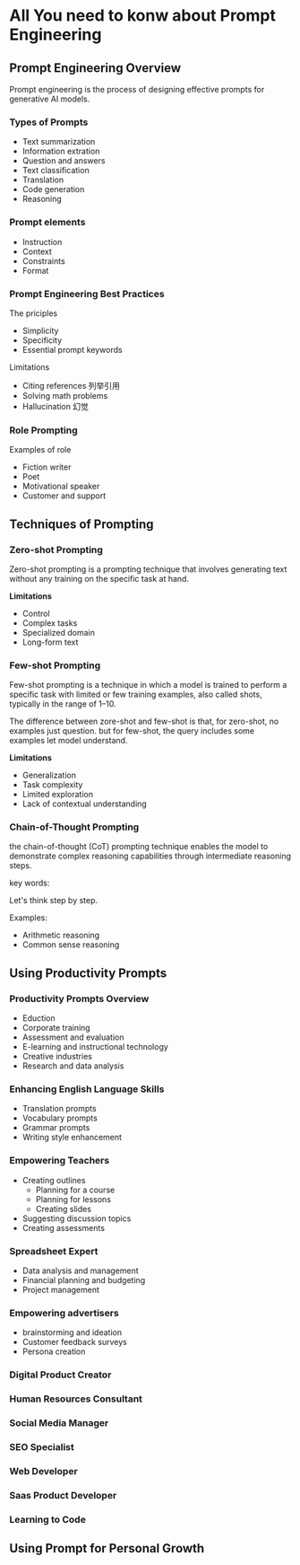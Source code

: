 # All You need to konw about Prompt Engineering

## Prompt Engineering Overview

Prompt engineering is the process of designing effective prompts for generative AI models.

### Types of Prompts

- Text summarization
- Information extration
- Question and answers
- Text classification
- Translation
- Code generation
- Reasoning

### Prompt elements

- Instruction
- Context
- Constraints
- Format

### Prompt Engineering Best Practices

The priciples

- Simplicity
- Specificity
- Essential prompt keywords

Limitations

- Citing references 列举引用
- Solving math problems
- Hallucination 幻觉


### Role Prompting

Examples of role

- Fiction writer
- Poet
- Motivational speaker
- Customer and support


## Techniques of Prompting

### Zero-shot Prompting

Zero-shot prompting is a prompting technique that involves generating text without any training on the specific task at hand.


**Limitations**

- Control
- Complex tasks
- Specialized domain
- Long-form text


### Few-shot Prompting

Few-shot prompting is a technique in which a model is trained to perform a specific task with limited or few training examples, also called shots, typically in the range of 1–10.


The difference between zore-shot and few-shot is that, for zero-shot, no examples just question. but for few-shot, the query includes some examples let model understand.

**Limitations**

- Generalization
- Task complexity
- Limited exploration
- Lack of contextual understanding

### Chain-of-Thought Prompting

the chain-of-thought (CoT) prompting technique enables the model to demonstrate complex reasoning capabilities through intermediate reasoning steps.

key words:

Let's think step by step.

Examples:

- Arithmetic reasoning
- Common sense reasoning


## Using Productivity Prompts

### Productivity Prompts Overview

- Eduction
- Corporate training
- Assessment and evaluation
- E-learning and instructional technology
- Creative industries
- Research and data analysis


### Enhancing English Language Skills

- Translation prompts
- Vocabulary prompts
- Grammar prompts
- Writing style enhancement

### Empowering Teachers

- Creating outlines
  - Planning for a course
  - Planning for lessons
  - Creating slides
- Suggesting discussion topics
- Creating assessments

### Spreadsheet Expert

- Data analysis and management
- Financial planning and budgeting
- Project management

### Empowering advertisers

- brainstorming and ideation
- Customer feedback surveys
- Persona creation

### Digital Product Creator

### Human Resources Consultant

### Social Media Manager

### SEO Specialist

### Web Developer

### Saas Product Developer

### Learning to Code



## Using Prompt for Personal Growth


